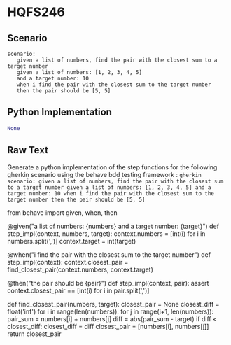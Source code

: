 # HQFS246
## Scenario
```gherkin
scenario: 
   given a list of numbers, find the pair with the closest sum to a target number 
   given a list of numbers: [1, 2, 3, 4, 5] 
   and a target number: 10 
   when i find the pair with the closest sum to the target number 
   then the pair should be [5, 5]
```


## Python Implementation
```python
None
```


## Raw Text
Generate a python implementation of the step functions for the following gherkin scenario using the behave bdd testing framework : ```gherkin scenario: given a list of numbers, find the pair with the closest sum to a target number given a list of numbers: [1, 2, 3, 4, 5] and a target number: 10 when i find the pair with the closest sum to the target number then the pair should be [5, 5] ```



from behave import given, when, then

@given("a list of numbers: {numbers} and a target number: {target}")
def step_impl(context, numbers, target):
    context.numbers = [int(i) for i in numbers.split(',')]
    context.target = int(target)

@when("i find the pair with the closest sum to the target number")
def step_impl(context):
    context.closest_pair = find_closest_pair(context.numbers, context.target)

@then("the pair should be {pair}")
def step_impl(context, pair):
    assert context.closest_pair == [int(i) for i in pair.split(',')]

def find_closest_pair(numbers, target):
    closest_pair = None
    closest_diff = float('inf')
    for i in range(len(numbers)):
        for j in range(i+1, len(numbers)):
            pair_sum = numbers[i] + numbers[j]
            diff = abs(pair_sum - target)
            if diff < closest_diff:
                closest_diff = diff
                closest_pair = [numbers[i], numbers[j]]
    return closest_pair
